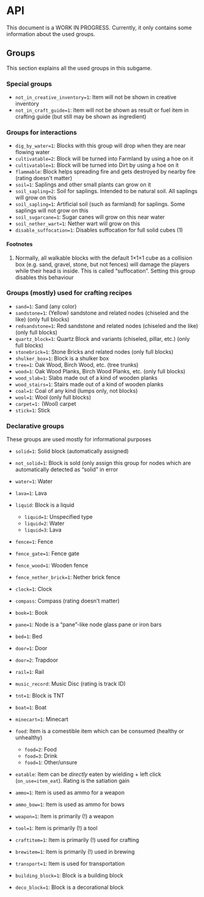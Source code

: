 # API

This document is a WORK IN PROGRESS. Currently, it only contains some information about the used groups.

## Groups
This section explains all the used groups in this subgame.

### Special groups

* `not_in_creative_inventory=1`: Item will not be shown in creative inventory
* `not_in_craft_guide=1`: Item will not be shown as result or fuel item in crafting guide (but still may be shown as ingredient)

### Groups for interactions

* `dig_by_water=1`: Blocks with this group will drop when they are near flowing water
* `cultivatable=2`: Block will be turned into Farmland by using a hoe on it
* `cultivatable=1`: Block will be turned into Dirt by using a hoe on it
* `flammable`: Block helps spreading fire and gets destroyed by nearby fire (rating doesn't matter)
* `soil=1`: Saplings and other small plants can grow on it
* `soil_sapling=2`: Soil for saplings. Intended to be natural soil. All saplings will grow on this
* `soil_sapling=1`: Artificial soil (such as farmland) for saplings. Some saplings will not grow on this
* `soil_sugarcane=1`: Sugar canes will grow on this near water
* `soil_nether_wart=1`: Nether wart will grow on this
* `disable_suffocation=1`: Disables suffocation for full solid cubes (1)

#### Footnotes

1. Normally, all walkable blocks with the default 1×1×1 cube as a collision box (e.g. sand,
   gravel, stone, but not fences) will damage the players while their head is inside. This
   is called “suffocation”. Setting this group disables this behaviour

### Groups (mostly) used for crafting recipes

* `sand=1`: Sand (any color)
* `sandstone=1`: (Yellow) sandstone and related nodes (chiseled and the like) (only full blocks)
* `redsandstone=1`: Red sandstone and related nodes (chiseled and the like) (only full blocks)
* `quartz_block=1`: Quartz Block and variants (chiseled, pillar, etc.) (only full blocks)
* `stonebrick=1`: Stone Bricks and related nodes (only full blocks)
* `shulker_box=1`: Block is a shulker box
* `tree=1`: Oak Wood, Birch Wood, etc. (tree trunks)
* `wood=1`: Oak Wood Planks, Birch Wood Planks, etc. (only full blocks)
* `wood_slab=1`: Slabs made out of a kind of wooden planks
* `wood_stairs=1`: Stairs made out of a kind of wooden planks
* `coal=1`: Coal of any kind (lumps only, not blocks)
* `wool=1`: Wool (only full blocks)
* `carpet=1:` (Wool) carpet
* `stick=1`: Stick

### Declarative groups
These groups are used mostly for informational purposes

* `solid=1`: Solid block (automatically assigned)
* `not_solid=1`: Block is sold (only assign this group for nodes which are automatically detected as “solid” in error
* `water=1`: Water
* `lava=1`: Lava
* `liquid`: Block is a liquid
    * `liquid=1`: Unspecified type
    * `liquid=2`: Water
    * `liquid=3`: Lava
* `fence=1`: Fence
* `fence_gate=1`: Fence gate
* `fence_wood=1`: Wooden fence
* `fence_nether_brick=1`: Nether brick fence
* `clock=1`: Clock
* `compass`: Compass (rating doesn't matter)
* `book=1`: Book
* `pane=1`: Node is a “pane”-like node glass pane or iron bars
* `bed=1`: Bed
* `door=1`: Door
* `door=2`: Trapdoor
* `rail=1`: Rail
* `music_record`: Music Disc (rating is track ID)
* `tnt=1`: Block is TNT
* `boat=1`: Boat
* `minecart=1`: Minecart
* `food`: Item is a comestible item which can be consumed (healthy or unhealthy)
    * `food=2`: Food
    * `food=3`: Drink
    * `food=1`: Other/unsure
* `eatable`: Item can be *directly* eaten by wielding + left click (`on_use=item_eat`). Rating is the satiation gain
* `ammo=1`: Item is used as ammo for a weapon
* `ammo_bow=1`: Item is used as ammo for bows

* `weapon=1`: Item is primarily (!) a weapon
* `tool=1`: Item is primarily (!) a tool
* `craftitem=1`: Item is primarily (!) used for crafting
* `brewitem=1`: Item is primarily (!) used in brewing
* `transport=1`: Item is used for transportation
* `building_block=1`: Block is a building block
* `deco_block=1`: Block is a decorational block

